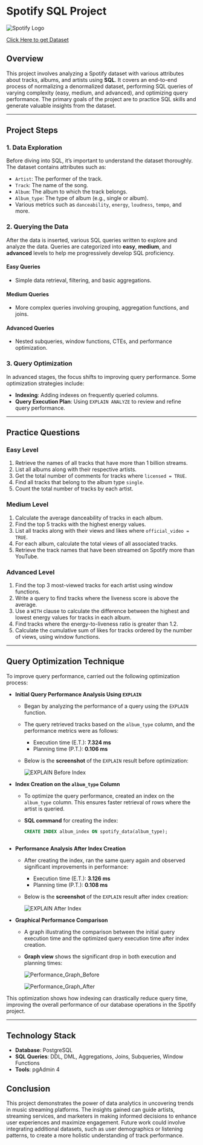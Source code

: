 # Spotify SQL Project 

![Spotify Logo](https://github.com/najirh/najirh-Spotify-Data-Analysis-using-SQL/blob/main/spotify_logo.jpg)

[Click Here to get Dataset](https://www.kaggle.com/datasets/sanjanchaudhari/spotify-dataset)


## Overview
This project involves analyzing a Spotify dataset with various attributes about tracks, albums, and artists using **SQL**. 
It covers an end-to-end process of normalizing a denormalized dataset, performing SQL queries of varying complexity 
(easy, medium, and advanced), and optimizing query performance. The primary goals of the project are to practice SQL skills
and generate valuable insights from the dataset.

---

## Project Steps

### 1. Data Exploration
Before diving into SQL, it’s important to understand the dataset thoroughly. The dataset contains attributes such as:
- `Artist`: The performer of the track.
- `Track`: The name of the song.
- `Album`: The album to which the track belongs.
- `Album_type`: The type of album (e.g., single or album).
- Various metrics such as `danceability`, `energy`, `loudness`, `tempo`, and more.



### 2. Querying the Data
After the data is inserted, various SQL queries  written to explore and analyze the data. Queries are categorized into 
**easy**, **medium**, and **advanced** levels to help me progressively develop SQL proficiency.

#### Easy Queries
- Simple data retrieval, filtering, and basic aggregations.
  
#### Medium Queries
- More complex queries involving grouping, aggregation functions, and joins.
  
#### Advanced Queries
- Nested subqueries, window functions, CTEs, and performance optimization.



### 3. Query Optimization
In advanced stages, the focus shifts to improving query performance. Some optimization strategies include:
- **Indexing**: Adding indexes on frequently queried columns.
- **Query Execution Plan**: Using `EXPLAIN ANALYZE` to review and refine query performance.

---

## Practice Questions

### Easy Level
1. Retrieve the names of all tracks that have more than 1 billion streams.
2. List all albums along with their respective artists.
3. Get the total number of comments for tracks where `licensed = TRUE`.
4. Find all tracks that belong to the album type `single`.
5. Count the total number of tracks by each artist.

### Medium Level
1. Calculate the average danceability of tracks in each album.
2. Find the top 5 tracks with the highest energy values.
3. List all tracks along with their views and likes where `official_video = TRUE`.
4. For each album, calculate the total views of all associated tracks.
5. Retrieve the track names that have been streamed on Spotify more than YouTube.

### Advanced Level
1. Find the top 3 most-viewed tracks for each artist using window functions.
2. Write a query to find tracks where the liveness score is above the average.
3. Use a `WITH` clause to calculate the difference between the highest and lowest energy values for tracks in each album.
4. Find tracks where the energy-to-liveness ratio is greater than 1.2.
5. Calculate the cumulative sum of likes for tracks ordered by the number of views, using window functions.

---

## Query Optimization Technique 

To improve query performance, carried out the following optimization process:

- **Initial Query Performance Analysis Using `EXPLAIN`**
    - Began by analyzing the performance of a query using the `EXPLAIN` function.
    - The query retrieved tracks based on the `album_type` column, and the performance metrics were as follows:
        - Execution time (E.T.): **7.324 ms**
        - Planning time (P.T.): **0.106 ms**
    - Below is the **screenshot** of the `EXPLAIN` result before optimization:
      
        ![EXPLAIN Before Index](https://github.com/user-attachments/assets/306a722f-ca38-4186-a2a2-45abf30cbf50)
      


- **Index Creation on the `album_type` Column**
    - To optimize the query performance, created an index on the `album_type` column. This ensures faster retrieval of rows where the artist is queried.
    - **SQL command** for creating the index:
      
      ```sql
      CREATE INDEX album_index ON spotify_data(album_type);
     ```

- **Performance Analysis After Index Creation**
    - After creating the index, ran the same query again and observed significant improvements in performance:
        - Execution time (E.T.): **3.126 ms**
        - Planning time (P.T.): **0.108 ms**
    - Below is the **screenshot** of the `EXPLAIN` result after index creation:
      
       ![EXPLAIN After Index](https://github.com/user-attachments/assets/27405565-0614-428e-a757-a4ca347466af)
      


- **Graphical Performance Comparison**
    - A graph illustrating the comparison between the initial query execution time and the optimized query execution time after index creation.
    - **Graph view** shows the significant drop in both execution and planning times:
      
      ![Performance_Graph_Before](https://github.com/user-attachments/assets/ee95aded-ee86-437e-9b20-af2f4217bff4)
      
      ![Performance_Graph_After](https://github.com/user-attachments/assets/c059758d-486e-4c40-806e-0bda3d6fad48)



This optimization shows how indexing can drastically reduce query time, improving the overall performance of our database operations in the Spotify project.

---

## Technology Stack
- **Database**: PostgreSQL
- **SQL Queries**: DDL, DML, Aggregations, Joins, Subqueries, Window Functions
- **Tools**: pgAdmin 4


## Conclusion

This project demonstrates the power of data analytics in uncovering trends in music streaming platforms. The insights gained can guide artists, streaming 
services, and marketers in making informed decisions to enhance user experiences and maximize engagement. Future work could involve integrating additional 
datasets, such as user demographics or listening patterns, to create a more holistic understanding of track performance.
